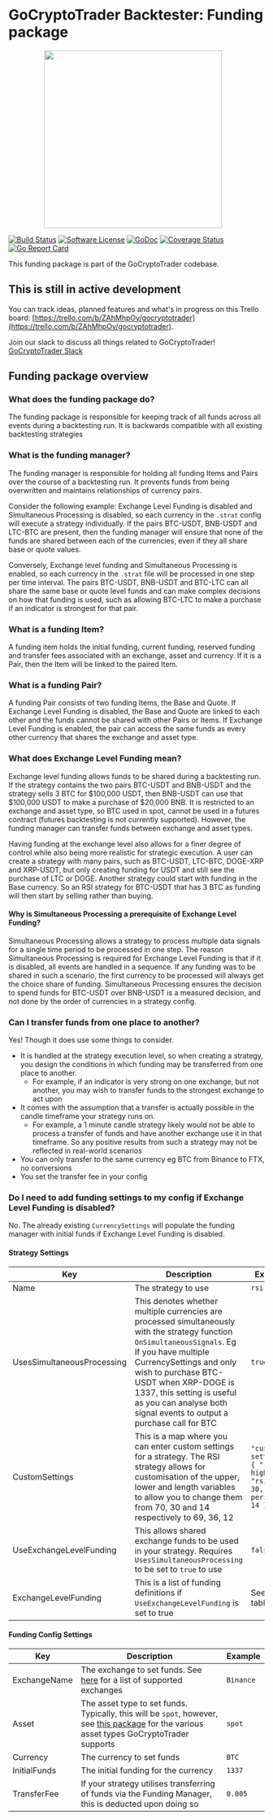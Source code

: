 # GoCryptoTrader Backtester: Funding package

<img src="/backtester/common/backtester.png?raw=true" width="350px" height="350px" hspace="70">


[![Build Status](https://github.com/thrasher-corp/gocryptotrader/actions/workflows/tests.yml/badge.svg?branch=master)](https://github.com/thrasher-corp/gocryptotrader/actions/workflows/tests.yml)
[![Software License](https://img.shields.io/badge/License-MIT-orange.svg?style=flat-square)](https://github.com/thrasher-corp/gocryptotrader/blob/master/LICENSE)
[![GoDoc](https://godoc.org/github.com/thrasher-corp/gocryptotrader?status.svg)](https://godoc.org/github.com/thrasher-corp/gocryptotrader/backtester/funding)
[![Coverage Status](http://codecov.io/github/thrasher-corp/gocryptotrader/coverage.svg?branch=master)](http://codecov.io/github/thrasher-corp/gocryptotrader?branch=master)
[![Go Report Card](https://goreportcard.com/badge/github.com/thrasher-corp/gocryptotrader)](https://goreportcard.com/report/github.com/thrasher-corp/gocryptotrader)


This funding package is part of the GoCryptoTrader codebase.

## This is still in active development

You can track ideas, planned features and what's in progress on this Trello board: [https://trello.com/b/ZAhMhpOy/gocryptotrader](https://trello.com/b/ZAhMhpOy/gocryptotrader).

Join our slack to discuss all things related to GoCryptoTrader! [GoCryptoTrader Slack](https://join.slack.com/t/gocryptotrader/shared_invite/enQtNTQ5NDAxMjA2Mjc5LTc5ZDE1ZTNiOGM3ZGMyMmY1NTAxYWZhODE0MWM5N2JlZDk1NDU0YTViYzk4NTk3OTRiMDQzNGQ1YTc4YmRlMTk)

## Funding package overview

### What does the funding package do?
The funding package is responsible for keeping track of all funds across all events during a backtesting run. It is backwards compatible with all existing backtesting strategies

### What is the funding manager?
The funding manager is responsible for holding all funding Items and Pairs over the course of a backtesting run. It prevents funds from being overwritten and maintains relationships of currency pairs.

Consider the following example: Exchange Level Funding is disabled and Simultaneous Processing is disabled, so each currency in the `.strat` config will execute a strategy individually. If the pairs BTC-USDT, BNB-USDT and LTC-BTC are present, then the funding manager will ensure that none of the funds are shared between each of the currencies, even if they all share base or quote values.

Conversely, Exchange level funding and Simultaneous Processing is enabled, so each currency in the `.strat` file will be processed in one step per time interval. The pairs BTC-USDT, BNB-USDT and BTC-LTC can all share the same base or quote level funds and can make complex decisions on how that funding is used, such as allowing BTC-LTC to make a purchase if an indicator is strongest for that pair.

### What is a funding Item?
A funding item holds the initial funding, current funding, reserved funding and transfer fees associated with an exchange, asset and currency. If it is a Pair, then the Item will be linked to the paired Item.

### What is a funding Pair?
A funding Pair consists of two funding Items, the Base and Quote. If Exchange Level Funding is disabled, the Base and Quote are linked to each other and the funds cannot be shared with other Pairs or Items. If Exchange Level Funding is enabled, the pair can access the same funds as every other currency that shares the exchange and asset type.

### What does Exchange Level Funding mean?
Exchange level funding allows funds to be shared during a backtesting run. If the strategy contains the two pairs BTC-USDT and BNB-USDT and the strategy sells 3 BTC for $100,000 USDT, then BNB-USDT can use that $100,000 USDT to make a purchase of $20,000 BNB.
It is restricted to an exchange and asset type, so BTC used in spot, cannot be used in a futures contract (futures backtesting is not currently supported). However, the funding manager can transfer funds between exchange and asset types.

Having funding at the exchange level also allows for a finer degree of control while also being more realistic for strategic execution.
A user can create a strategy with many pairs, such as BTC-USDT, LTC-BTC, DOGE-XRP and XRP-USDT, but only creating funding for USDT and still see the purchase of LTC or DOGE.
Another strategy could start with funding in the Base currency. So an RSI strategy for BTC-USDT that has 3 BTC as funding will then start by selling rather than buying.

#### Why is Simultaneous Processing a prerequisite of Exchange Level Funding?
Simultaneous Processing allows a strategy to process multiple data signals for a single time period to be processed in one step. The reason Simultaneous Processing is required for Exchange Level Funding is that if it is disabled, all events are handled in a sequence.
If any funding was to be shared in such a scenario, the first currency to be processed will always get the choice share of funding. Simultaneous Processing ensures the decision to spend funds for BTC-USDT over BNB-USDT is a measured decision, and not done by the order of currencies in a strategy config.

### Can I transfer funds from one place to another?
Yes! Though it does use some things to consider.
- It is handled at the strategy execution level, so when creating a strategy, you design the conditions in which funding may be transferred from one place to another.
  - For example, if an indicator is very strong on one exchange, but not another, you may wish to transfer funds to the strongest exchange to act upon
- It comes with the assumption that a transfer is actually possible in the candle timeframe your strategy runs on.
  - For example, a 1 minute candle strategy likely would not be able to process a transfer of funds and have another exchange use it in that timeframe. So any positive results from such a strategy may not be reflected in real-world scenarios
- You can only transfer to the same currency eg BTC from Binance to FTX, no conversions
- You set the transfer fee in your config

### Do I need to add funding settings to my config if Exchange Level Funding is disabled?
No. The already existing `CurrencySettings` will populate the funding manager with initial funds if Exchange Level Funding is disabled.

#### Strategy Settings

| Key | Description | Example |
| --- | ------- | --- |
| Name | The strategy to use | `rsi` |
| UsesSimultaneousProcessing | This denotes whether multiple currencies are processed simultaneously with the strategy function `OnSimultaneousSignals`. Eg If you have multiple CurrencySettings and only wish to purchase BTC-USDT when XRP-DOGE is 1337, this setting is useful as you can analyse both signal events to output a purchase call for BTC | `true` |
| CustomSettings | This is a map where you can enter custom settings for a strategy. The RSI strategy allows for customisation of the upper, lower and length variables to allow you to change them from 70, 30 and 14 respectively to 69, 36, 12 | `"custom-settings": { "rsi-high": 70, "rsi-low": 30, "rsi-period": 14 } ` |
| UseExchangeLevelFunding | This allows shared exchange funds to be used in your strategy. Requires `UsesSimultaneousProcessing` to be set to `true` to use  | `false` |
| ExchangeLevelFunding | This is a list of funding definitions if `UseExchangeLevelFunding` is set to true  | See below table |

#### Funding Config Settings

| Key | Description | Example |
| --- | ------- | ----- |
| ExchangeName | The exchange to set funds. See [here](https://github.com/thrasher-corp/gocryptotrader/blob/master/README.md) for a list of supported exchanges | `Binance` |
| Asset | The asset type to set funds. Typically, this will be `spot`, however, see [this package](https://github.com/thrasher-corp/gocryptotrader/blob/master/exchanges/asset/asset.go) for the various asset types GoCryptoTrader supports| `spot` |
| Currency | The currency to set funds | `BTC` |
| InitialFunds | The initial funding for the currency | `1337` |
| TransferFee | If your strategy utilises transferring of funds via the Funding Manager, this is deducted upon doing so | `0.005` |


